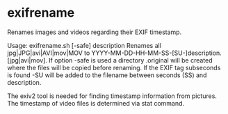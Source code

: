 # exifrename
Renames images and videos regarding their EXIF timestamp.

Usage: exifrename.sh [-safe] description
Renames all jpg|JPG|avi|AVI|mov|MOV to YYYY-MM-DD-HH-MM-SS-[SU-]description.[jpg|avi|mov].
If option -safe is used a directory .original will be created where the files will be copied before renaming.
If the EXIF tag subseconds is found -SU will be added to the filename between seconds (SS) and description.

The exiv2 tool is needed for finding timestamp information from pictures. The timestamp of video files is determined via stat command.
